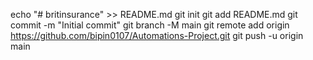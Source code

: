 echo "# britinsurance" >> README.md
git init
git add README.md
git commit -m "Initial commit"
git branch -M main
git remote add origin https://github.com/bipin0107/Automations-Project.git
git push -u origin main
